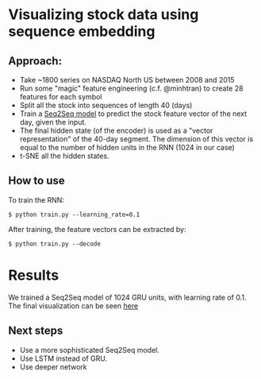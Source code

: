 # Visualizing stock data using sequence embedding

## Approach:

- Take ~1800 series on NASDAQ North US between 2008 and 2015
- Run some "magic" feature engineering (c.f. @minhtran) to create 28 features for each symbol
- Split all the stock into sequences of length 40 (days)
- Train a [Seq2Seq model](https://github.com/tensorflow/tensorflow/blob/master/tensorflow/models/rnn/translate/translate.py)
 to predict the stock feature vector of the next day, given the input.
- The final hidden state (of the encoder) is used as a "vector representation" of the 40-day segment.
The dimension of this vector is equal to the number of hidden units in the RNN (1024 in our case)
- t-SNE all the hidden states.

## How to use

To train the RNN:

    $ python train.py --learning_rate=0.1
    
After training, the feature vectors can be extracted by:

    $ python train.py --decode
    
# Results

We trained a Seq2Seq model of 1024 GRU units, with learning rate of 0.1. 
The final visualization can be seen [here]()
 
## Next steps

- Use a more sophisticated Seq2Seq model.
- Use LSTM instead of GRU.
- Use deeper network

